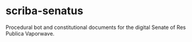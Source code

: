 # scriba-senatus
Procedural bot and constitutional documents for the digital Senate of Res Publica Vaporwave.
